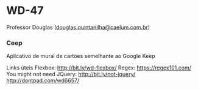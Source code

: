 # WD-47
Professor Douglas (douglas.quintanilha@caelum.com.br)

### Ceep ###

Aplicativo de mural de cartoes semelhante ao Google Keep

Links úteis
Flexbox: http://bit.ly/wd-flexbox/
Regex: https://regex101.com/
You might not need JQuery: http://bit.ly/not-jquery/
http://dontpad.com/wd6657/